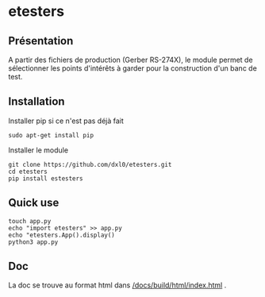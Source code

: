 # etesters

## Présentation

A partir des fichiers de production (Gerber RS-274X), le module permet de sélectionner les points d'intérêts à garder pour la construction d'un banc de test.


## Installation

Installer pip si ce n'est pas déjà fait
```
sudo apt-get install pip
```

Installer le module
```
git clone https://github.com/dxl0/etesters.git
cd etesters
pip install estesters
```

## Quick use

```
touch app.py
echo "import etesters" >> app.py
echo "etesters.App().display()
python3 app.py
```


## Doc

La doc se trouve au format html dans [/docs/build/html/index.html](/docs/build/html) .
